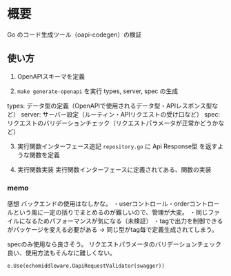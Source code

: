 # 概要
Go のコード生成ツール（oapi-codegen）の検証

## 使い方
1. OpenAPIスキーマを定義

2. `make generate-openapi` を実行
types, server, spec の生成

types: データ型の定義（OpenAPIで使用されるデータ型・APIレスポンス型など）
server: サーバー設定（ルーティン・APIリクエストの受け口など）
spec: リクエストのバリデーションチェック（リクエストパラメータが正常かどうかなど）

3. 実行関数インターフェース追記
`repository.go` に Api Response型 を返すような関数を定義

4. 実行関数実装
実行関数インターフェースに定義されてある、関数の実装


### memo
感想
バックエンドの使用はなしかな。
・userコントロール・orderコントロールという風に一定の括りでまとめるのが難しいので、管理が大変。
・同じファイルになるためパフォーマンスが気になる（未検証）
・tagで出力を制御できるがパッケージを変える必要がある
  → 同じ型がtag毎で定義生成されてしまう。

specのみ使用なら良さそう。
リクエストパラメータのバリデーションチェック良い、使用方法もそんなに難しくない。
```
e.Use(echomiddleware.OapiRequestValidator(swagger))
```
